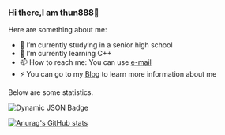 ### Hi there,I am thun888👋


Here are something about me:

- 🔭 I’m currently studying in a senior high school
- 🌱 I’m currently learning C++
- 📫 How to reach me: You can use [e-mail](mailto:thun888@qq.com)
- ⚡ You can go to my [Blog](http://blog.hzchu.top/about/) to learn more information about me

Below are some statistics.

![Dynamic JSON Badge](https://img.shields.io/badge/dynamic/json?url=https%3A%2F%2Fwakatime.com%2Fshare%2F%40018db21e-347d-4ab5-8463-78e3d06dc330%2F999e1a4f-5acf-4332-abe3-fb21ca54db1e.json&query=%24.data.grand_total.human_readable_total&logo=WakaTime&label=Coding%20Time)

[![Anurag's GitHub stats](https://github-readme-stats.vercel.app/api?username=thun888)](https://github.com/anuraghazra/github-readme-stats)

